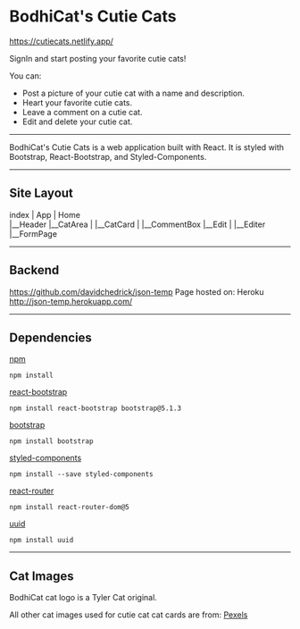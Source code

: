 # BodhiCat's Cutie Cats

https://cutiecats.netlify.app/

SignIn and start posting your favorite cutie cats!

You can:
- Post a picture of your cutie cat with a name and description.
- Heart your favorite cutie cats.
- Leave a comment on a cutie cat.
- Edit and delete your cutie cat.

---
BodhiCat's Cutie Cats is a web application built with React. It is styled with Bootstrap, React-Bootstrap, and Styled-Components. 

---
## Site Layout

index
|
App
|
Home  
|__Header
|__CatArea
|	  |__CatCard
|			|__CommentBox
|__Edit
|    |__Editer
|__FormPage	


---
## Backend

https://github.com/davidchedrick/json-temp
Page hosted on:
Heroku
http://json-temp.herokuapp.com/


---
## Dependencies


[npm](https://docs.npmjs.com/cli/v8/commands/npm-install)
```
npm install
```

[react-bootstrap](https://react-bootstrap.github.io/getting-started/introduction/)
```
npm install react-bootstrap bootstrap@5.1.3
```

[bootstrap](https://www.npmjs.com/package/bootstrap)
```
npm install bootstrap
```

[styled-components](https://styled-components.com/docs/basics#installation)
```
npm install --save styled-components
```

[react-router](https://github.com/remix-run/react-router/blob/main/docs/getting-started/tutorial.md)
```
npm install react-router-dom@5
```

[uuid](https://www.npmjs.com/package/uuid)
```
npm install uuid
```


---
## Cat Images

BodhiCat cat logo is a Tyler Cat original.

All other cat images used for cutie cat cat cards are from:
[Pexels](https://www.pexels.com/search/cat/)
